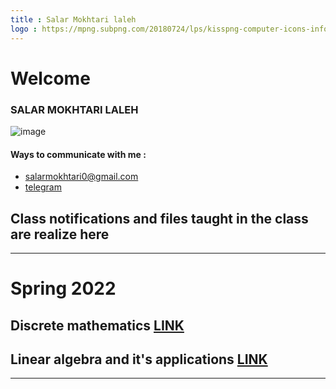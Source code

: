 ```yaml
---
title : Salar Mokhtari laleh
logo : https://mpng.subpng.com/20180724/lps/kisspng-computer-icons-information-technology-computer-sci-information-technology-technician-5b56db7f046df9.8593400815324189430182.jpg
---
```

# Welcome

### SALAR MOKHTARI LALEH
![image](https://user-images.githubusercontent.com/75142232/155727476-d5892bf9-81de-4193-85db-c47b82c909be.png)
#### Ways to communicate with me :
  * [salarmokhtari0@gmail.com](salarmokhtari0@gmail.com)
  * [telegram](https://t.me/Salarmokhtaril)

## Class notifications and files taught in the class are realize here



--- 
# Spring 2022 
## Discrete mathematics [LINK](https://salarmokhtaril.github.io/TA/DM)
## Linear algebra and it's applications [LINK](https://salarmokhtaril.github.io/TA/LA)
---
